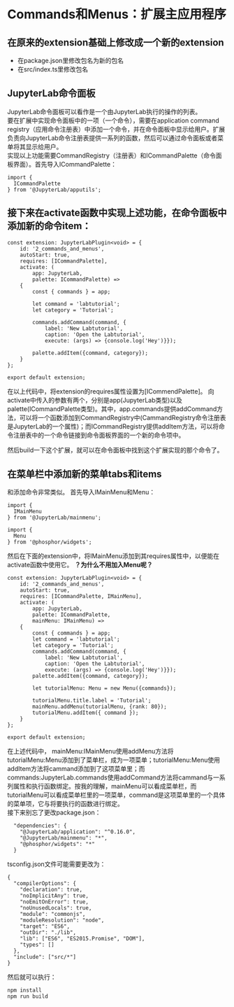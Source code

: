 # Commands和Menus：扩展主应用程序
## 在原来的extension基础上修改成一个新的extension
- 在package.json里修改包名为新的包名
- 在src/index.ts里修改包名

## JupyterLab命令面板
JupyterLab命令面板可以看作是一个由JupyterLab执行的操作的列表。  
要在扩展中实现命令面板中的一项（一个命令），需要在application command registry（应用命令注册表）中添加一个命令，并在命令面板中显示给用户。扩展负责向JupyterLab命令注册表提供一系列的函数，然后可以通过命令面板或者菜单将其显示给用户。  
实现以上功能需要CommandRegistry（注册表）和ICommandPalette（命令面板界面）。首先导入ICommandPalette：
```
import {
  ICommandPalette
} from '@JupyterLab/apputils';
```
## 接下来在activate函数中实现上述功能，在命令面板中添加新的命令item：
```
const extension: JupyterLabPlugin<void> = {
    id: '2_commands_and_menus',
    autoStart: true,
    requires: [ICommandPalette],
    activate: (
        app: JupyterLab,
        palette: ICommandPalette) =>
    {
        const { commands } = app;

        let command = 'labtutorial';
        let category = 'Tutorial';

        commands.addCommand(command, {
            label: 'New Labtutorial',
            caption: 'Open the Labtutorial',
            execute: (args) => {console.log('Hey')}});

        palette.addItem({command, category});
    }
};

export default extension;
```
在以上代码中，将extension的requires属性设置为[ICommendPalette]。
向activate中传入的参数有两个，分别是app(JupyterLab类型)以及palette(ICommandPalette类型)。其中，app.commands提供addCommand方法，可以将一个函数添加到CommandRegistry中(CammandRegistry命令注册表是JupyterLab的一个属性)；而ICommandRegistry提供addItem方法，可以将命令注册表中的一个命令链接到命令面板界面的一个新的命令项中。

然后build一下这个扩展，就可以在命令面板中找到这个扩展实现的那个命令了。

## 在菜单栏中添加新的菜单tabs和items
和添加命令非常类似。
首先导入IMainMenu和Menu：
```
import {
  IMainMenu
} from '@JupyterLab/mainmenu';

import {
  Menu
} from '@phosphor/widgets';
```
然后在下面的extension中，将IMainMenu添加到其requires属性中，以便能在activate函数中使用它。
**？为什么不用加入Menu呢？**
```
const extension: JupyterLabPlugin<void> = {
    id: '2_commands_and_menus',
    autoStart: true,
    requires: [ICommandPalette, IMainMenu],
    activate: (
        app: JupyterLab,
        palette: ICommandPalette,
        mainMenu: IMainMenu) =>
    {
        const { commands } = app;
        let command = 'labtutorial';
        let category = 'Tutorial';
        commands.addCommand(command, {
            label: 'New Labtutorial',
            caption: 'Open the Labtutorial',
            execute: (args) => {console.log('Hey')}});
        palette.addItem({command, category});

        let tutorialMenu: Menu = new Menu({commands});

        tutorialMenu.title.label = 'Tutorial';
        mainMenu.addMenu(tutorialMenu, {rank: 80});
        tutorialMenu.addItem({ command });
    }
};

export default extension;
```
在上述代码中， mainMenu:IMainMenu使用addMenu方法将tutorialMenu:Menu添加到了菜单栏，成为一项菜单；tutorialMenu:Menu使用addItem方法将cammand添加到了这项菜单里；而commands:JupyterLab.commands使用addCommand方法将cammand与一系列属性和执行函数绑定。按我的理解，mainMenu可以看成菜单栏，而tutorialMenu可以看成菜单栏里的一项菜单，command是这项菜单里的一个具体的菜单项，它与将要执行的函数进行绑定。  
接下来别忘了更改package.json：
```
  "dependencies": {
    "@JupyterLab/application": "^0.16.0",
    "@JupyterLab/mainmenu": "*",
    "@phosphor/widgets": "*"
  }
```
tsconfig.json文件可能需要更改为：
```
{
  "compilerOptions": {
    "declaration": true,
    "noImplicitAny": true,
    "noEmitOnError": true,
    "noUnusedLocals": true,
    "module": "commonjs",
    "moduleResolution": "node",
    "target": "ES6",
    "outDir": "./lib",
    "lib": ["ES6", "ES2015.Promise", "DOM"],
    "types": []
  },
  "include": ["src/*"]
}
```
然后就可以执行：
```
npm install
npm run build
```

